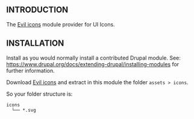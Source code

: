 ## INTRODUCTION

The [Evil icons](https://evil-icons.io) module provider for UI Icons.

## INSTALLATION

Install as you would normally install a contributed Drupal module.
See: https://www.drupal.org/docs/extending-drupal/installing-modules for further
information.

Download [Evil icons](https://github.com/evil-icons/evil-icons/releases) and
extract in this module the folder `assets > icons`.

So your folder structure is:

```
icons
  └── *.svg
```
